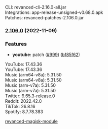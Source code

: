 CLI: revanced-cli-2.16.0-all.jar  
Integrations: app-release-unsigned-v0.68.0.apk  
Patches: revanced-patches-2.106.0.jar  

### [2.106.0](https://github.com/revanced/revanced-patches/compare/v2.105.0...v2.106.0) (2022-11-09)
### Features
* **youtube:**  patch ([#999](https://github.com/revanced/revanced-patches/issues/999)) ([bf85f62](https://github.com/revanced/revanced-patches/commit/bf85f62f30242f91bdaf53b44ae6a9a2b3b6e1b4))

  
YouTube: 17.43.36  
YouTube: 17.43.36  
Music (arm64-v8a): 5.31.50  
Music (arm64-v8a): 5.31.50  
Music (arm-v7a): 5.31.50  
Music (arm-v7a): 5.31.50  
Twitter: 9.65.3-release.0  
Reddit: 2022.42.0  
TikTok: 26.8.16  
Spotify: 8.7.78.383  

[revanced-magisk-module](https://github.com/j-hc/revanced-magisk-module)  
